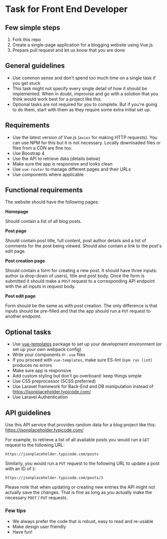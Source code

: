 # Task for Front End Developer

## Few simple steps

1. Fork this repo
2. Create a single-page application for a blogging website using Vue.js.
3. Prepare pull request and let us know that you are done

## General guidelines

* Use common sense and don't spend too much time on a single task if you get stuck
* This task might not specify every single detail of how it should be implemented. When in doubt, improvise and go with a solution that you think would work best for a project like this.
* Optional tasks are not required for you to complete. But if you're going to do them, start with them as they require some extra initial set up.

## Requirements

* Use the latest version of Vue.js (`axios` for making HTTP requests). You can use NPM for this but it is not necessary. Locally downloaded files or files from a CDN are fine too.
* Use Boostrap 4
* Use the API to retrieve data (details below)
* Make sure the app is responsive and looks clean
* Use `vue-router` to manage different pages and their URLs
* Use components where applicable

## Functional requirements

The website should have the following pages:

**Homepage**

Should contain a list of all blog posts.

**Post page**

Should contain post title, full content, post author details and a list of comments for the post being viewed. Should also contain a link to the post's edit page.

**Post creation page**

Should contain a form for creating a new post. It should have three inputs: author (a drop-down of users), title and post body. Once the form is submitted it should make a `POST` request to a corresponding API endpoint with the all inputs in request body.

**Post edit page**

Form should be the same as with post creation. The only difference is that inputs should be pre-filled and that the app should run a `PUT` request to another endpoint.

## Optional tasks

* Use [vue-templates](https://github.com/vuejs-templates/webpack) package to set up your development environment (or set up your own webpack config)
* Write your components in `.vue` files
* If you proceed with `vue-templates`, make sure ES-lint (`npm run lint`) produces no errors
* Make sure app is responsive
* Add custom styling but don't go overboard: keep things simple
* Use CSS preprocessor (SCSS preferred)
* Use Laravel framework for Back-End and DB manipulation instead of https://jsonplaceholder.typicode.com/
* Use Laravel Authentication

## API guidelines

Use this API service that provides random data for a blog project like this:
https://jsonplaceholder.typicode.com/

For example, to retrieve a list of all available posts you would run a `GET` request to the following URL:
```
https://jsonplaceholder.typicode.com/posts
```

Similarly, you would run a `PUT` request to the following URL to update a post with an ID of `3`:
```
https://jsonplaceholder.typicode.com/posts/3
```

Please note that when updating or creating new entries the API might not actually save the changes. That is fine as long as you actually make the necessary `POST` / `PUT` requests.

### Few tips
- We always prefer the code that is robust, easy to read and re-usable
- Make design user friendly
- Have fun!

